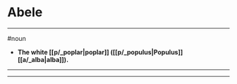 # Abele
---
#noun
- **The white [[p/_poplar|poplar]] ([[p/_populus|Populus]] [[a/_alba|alba]]).**
---
---

